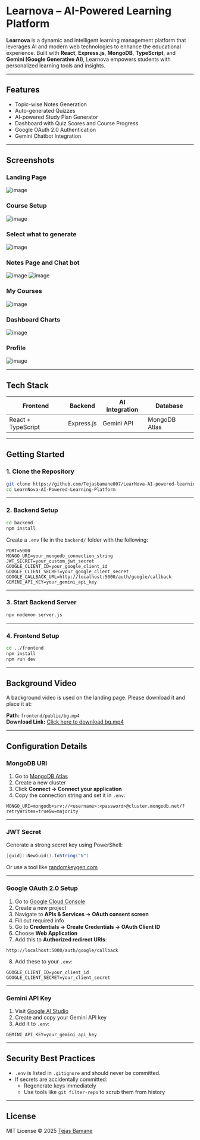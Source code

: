 # Learnova – AI-Powered Learning Platform

**Learnova** is a dynamic and intelligent learning management platform that leverages AI and modern web technologies to enhance the educational experience. Built with **React**, **Express.js**, **MongoDB**, **TypeScript**, and **Gemini (Google Generative AI)**, Learnova empowers students with personalized learning tools and insights.

---

## Features

- Topic-wise Notes Generation  
- Auto-generated Quizzes  
- AI-powered Study Plan Generator  
- Dashboard with Quiz Scores and Course Progress  
- Google OAuth 2.0 Authentication  
- Gemini Chatbot Integration

---

## Screenshots

### Landing Page  
![image](https://github.com/user-attachments/assets/d5869f42-04cf-4ed3-b48b-5b7eb3fcc3ea)

### Course Setup  
![image](https://github.com/user-attachments/assets/8f8b0b6f-1a67-47f1-b884-d646a85b72b7)

### Select what to generate
![image](https://github.com/user-attachments/assets/2bc13818-c613-4a17-9eec-0e5450fd85d7)

### Notes Page and Chat bot
![image](https://github.com/user-attachments/assets/37b52b42-0354-4d47-bb6c-430f5ec074a2)
![image](https://github.com/user-attachments/assets/c010d67b-377e-4631-bca3-de327478e4e7)

### My Courses
![image](https://github.com/user-attachments/assets/b571e7ab-5f02-4b55-80a2-d48bf12f81b3)

### Dashboard Charts  
![image](https://github.com/user-attachments/assets/37e7ad57-f6a6-464a-9a8b-f15a5f586dc4)

### Profile 
![image](https://github.com/user-attachments/assets/6f85e294-8fa7-4380-abca-9d128690ca6a)

---

## Tech Stack

| Frontend         | Backend     | AI Integration | Database      |
|------------------|-------------|----------------|---------------|
| React + TypeScript | Express.js | Gemini API     | MongoDB Atlas |

---

## Getting Started

### 1. Clone the Repository

```bash
git clone https://github.com/Tejasbamane007/LearNova-AI-powered-learning-managment-system.git
cd LearnNova-AI-Powered-Learning-Platform
```

---

### 2. Backend Setup

```bash
cd backend
npm install
```

Create a `.env` file in the `backend/` folder with the following:

```env
PORT=5000
MONGO_URI=your_mongodb_connection_string
JWT_SECRET=your_custom_jwt_secret
GOOGLE_CLIENT_ID=your_google_client_id
GOOGLE_CLIENT_SECRET=your_google_client_secret
GOOGLE_CALLBACK_URL=http://localhost:5000/auth/google/callback
GEMINI_API_KEY=your_gemini_api_key
```

---

### 3. Start Backend Server

```bash
npx nodemon server.js
```

---

### 4. Frontend Setup

```bash
cd ../frontend
npm install
npm run dev
```

---

## Background Video

A background video is used on the landing page. Please download it and place it at:

**Path:** `frontend/public/bg.mp4`  
**Download Link:** [Click here to download bg.mp4](https://drive.google.com/file/d/YOUR_VIDEO_FILE_ID/view?usp=sharing)

---

## Configuration Details

### MongoDB URI

1. Go to [MongoDB Atlas](https://www.mongodb.com/cloud/atlas/register)
2. Create a new cluster
3. Click **Connect → Connect your application**
4. Copy the connection string and set it in `.env`:

```env
MONGO_URI=mongodb+srv://<username>:<password>@cluster.mongodb.net/?retryWrites=true&w=majority
```

---

### JWT Secret

Generate a strong secret key using PowerShell:

```powershell
[guid]::NewGuid().ToString("N")
```

Or use a tool like [randomkeygen.com](https://randomkeygen.com)

---

### Google OAuth 2.0 Setup

1. Go to [Google Cloud Console](https://console.cloud.google.com/)
2. Create a new project
3. Navigate to **APIs & Services → OAuth consent screen**
4. Fill out required info
5. Go to **Credentials → Create Credentials → OAuth Client ID**
6. Choose **Web Application**
7. Add this to **Authorized redirect URIs**:

```
http://localhost:5000/auth/google/callback
```

8. Add these to your `.env`:

```env
GOOGLE_CLIENT_ID=your_client_id
GOOGLE_CLIENT_SECRET=your_client_secret
```

---

### Gemini API Key

1. Visit [Google AI Studio](https://makersuite.google.com/app/apikey)
2. Create and copy your Gemini API key
3. Add it to `.env`:

```env
GEMINI_API_KEY=your_gemini_api_key
```

---

## Security Best Practices

- `.env` is listed in `.gitignore` and should never be committed.
- If secrets are accidentally committed:
  - Regenerate keys immediately
  - Use tools like `git filter-repo` to scrub them from history

---

## License

MIT License © 2025 [Tejas Bamane](https://github.com/Tejasbamane007)
